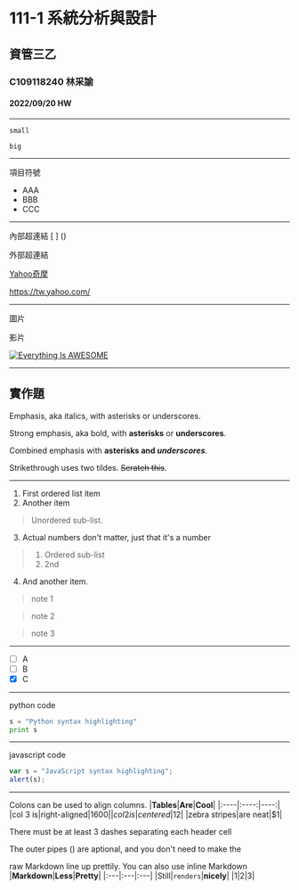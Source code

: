 # 111-1 系統分析與設計
## 資管三乙
### C109118240 林采諭
#### 2022/09/20 HW

---

`small`

```
big
```

---

項目符號
* AAA
* BBB
* CCC

---

內部超連結
[ ] ()

外部超連結

[Yahoo奇摩](https://tw.yahoo.com/)

<https://tw.yahoo.com/>

---

圖片



影片

[![Everything Is AWESOME](https://img.youtube.com/vi/StTqXEQ2l-Y/0.jpg)](https://www.youtube.com/watch?v=StTqXEQ2l-Y "Everything Is AWESOME")

----
## 實作題

Emphasis, aka italics, with asterisks or underscores.

Strong emphasis, aka bold, with **asterisks** or **underscores**.

Combined emphasis with **asterisks and *underscores***.

Strikethrough uses two tildes. ~~Serateh this~~.

---

1. First ordered list item
2. Another item
>Unordered sub-list.
3. Actual numbers don't matter, just that it's a number
>1. Ordered sub-list
>2. 2nd
4. And another item.

>note 1

>note 2

>note 3

---

- [ ] A
- [ ] B
- [X] C

---

python code
```python
s = "Python syntax highlighting"
print s
```

---

javascript code
```js
var s = "JavaScript syntax highlighting";
alert(s);
```

---

Colons can be used to align columns.
|**Tables**|**Are**|**Cool**|
|:----|:----:|----:|
|col 3 is|right-aligned|$1600|
|col 2 is|centered|$12|
|zebra stripes|are neat|$1|

There must be at least 3 dashes separating each header cell

The outer pipes () are aptional, and you don't need to make the

raw Markdown line up prettily. You can also use inline Markdown
|**Markdown**|**Less**|**Pretty**|
|:---|:---|:---|
|Still|`renders`|**nicely**|
|1|2|3|
